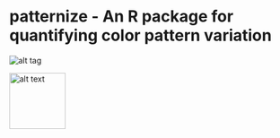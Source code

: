# patternize - An R package for quantifying color pattern variation

![alt tag](https://cloud.githubusercontent.com/assets/6349171/22620484/f7f18d42-eb04-11e6-8e44-6b188cb1f494.png)

<img src="https://cloud.githubusercontent.com/assets/6349171/22620484/f7f18d42-eb04-11e6-8e44-6b188cb1f494.png" alt="alt text" width="100">
